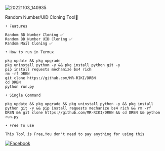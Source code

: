 ![20221103_140935](https://user-images.githubusercontent.com/104522915/199672916-87a61e4b-c4c7-416d-98a0-5bbef485b689.jpg)

Random Number/UID Cloning Tool🤖

`• Features`
```
Random BD Number Cloning ✅
Random BD Number UID Cloning ✅
Random Mail Cloning ✅
```


`• How to run in Termux`
```
pkg update && pkg upgrade
pkg uninstall python -y && pkg install python git -y
pip install requests mechanize bs4 rich
rm -rf DRBN
git clone https://github.com/MR-RIKI/DRBN
cd DRBN
python run.py
```

`• Single Command`
```
pkg update && pkg upgrade && pkg uninstall python -y && pkg install python git -y && pip install requests mechanize bs4 rich && rm -rf DRBN && git clone https://github.com/MR-RIKI/DRBN && cd DRBN && python run.py
```


`• Free To use`
```
This Tool is Free,You don't need to pay anything for using this
```

[![Facebook](https://img.shields.io/badge/Facebook-D3M09XRIKI-blue?style=flat-square&logo=facebook)](https://www.facebook.com/evanXten.here)</br>
